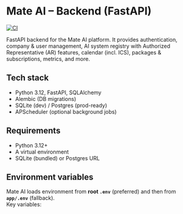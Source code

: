 # Mate AI – Backend (FastAPI)
[![CI](https://github.com/Actusai/mate_ai/actions/workflows/ci.yml/badge.svg)](https://github.com/Actusai/mate_ai/actions/workflows/ci.yml)

FastAPI backend for the Mate AI platform. It provides authentication, company & user management, AI system registry with Authorized Representative (AR) features, calendar (incl. ICS), packages & subscriptions, metrics, and more.

## Tech stack
- Python 3.12, FastAPI, SQLAlchemy
- Alembic (DB migrations)
- SQLite (dev) / Postgres (prod-ready)
- APScheduler (optional background jobs)

## Requirements
- Python 3.12+
- A virtual environment
- SQLite (bundled) or Postgres URL

## Environment variables
Mate AI loads environment from **root `.env`** (preferred) and then from **`app/.env`** (fallback).  
Key variables: